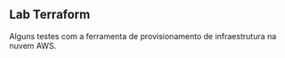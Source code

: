 Lab Terraform
--------------

Alguns testes com a ferramenta de provisionamento de infraestrutura na nuvem AWS.
